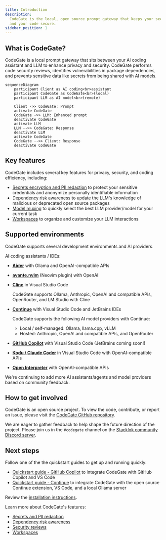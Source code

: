 ```yaml
---
title: Introduction
description:
  CodeGate is the local, open source prompt gateway that keeps your secrets safe
  and your code secure.
sidebar_position: 1
---
```


## What is CodeGate?

CodeGate is a local prompt gateway that sits between your AI coding assistant
and LLM to enhance privacy and security. CodeGate performs code security
reviews, identifies vulnerabilities in package dependencies, and prevents
sensitive data like secrets from being shared with AI models.

```mermaid
sequenceDiagram
    participant Client as AI coding<br>assistant
    participant CodeGate as CodeGate<br>(local)
    participant LLM as AI model<br>(remote)

    Client ->> CodeGate: Prompt
    activate CodeGate
    CodeGate ->> LLM: Enhanced prompt
    deactivate CodeGate
    activate LLM
    LLM -->> CodeGate: Response
    deactivate LLM
    activate CodeGate
    CodeGate -->> Client: Response
    deactivate CodeGate
```

## Key features

CodeGate includes several key features for privacy, security, and coding
efficiency, including:

- [Secrets encryption and PII redaction](./features/secrets-encryption.md) to
  protect your sensitive credentials and anonymize personally identifiable
  information
- [Dependency risk awareness](./features/dependency-risk.md) to update the LLM's
  knowledge of malicious or deprecated open source packages
- [Model muxing](./features/muxing.mdx) to quickly select the best LLM
  provider/model for your current task
- [Workspaces](./features/workspaces.mdx) to organize and customize your LLM
  interactions

## Supported environments

CodeGate supports several development environments and AI providers.

AI coding assistants / IDEs:

- **[Aider](./integrations/aider.mdx)** with Ollama and OpenAI-compatible APIs

- **[avante.nvim](./integrations/avante.mdx)** (Neovim plugin) with OpenAI

- **[Cline](./integrations/cline.mdx)** in Visual Studio Code

  CodeGate supports Ollama, Anthropic, OpenAI and compatible APIs, OpenRouter,
  and LM Studio with Cline

- **[Continue](./integrations/continue.mdx)** with Visual Studio Code and
  JetBrains IDEs

  CodeGate supports the following AI model providers with Continue:

  - Local / self-managed: Ollama, llama.cpp, vLLM
  - Hosted: Anthropic, OpenAI and compatible APIs, and OpenRouter

- **[GitHub Copilot](./integrations/copilot.mdx)** with Visual Studio Code
  (JetBrains coming soon!)

- **[Kodu / Claude Coder](./integrations/kodu.mdx)** in Visual Studio Code with
  OpenAI-compatible APIs

- **[Open Interpreter](./integrations/open-interpreter.mdx)** with
  OpenAI-compatible APIs

We're continuing to add more AI assistants/agents and model providers based on
community feedback.

## How to get involved

CodeGate is an open source project. To view the code, contribute, or report an
issue, please visit the
[CodeGate GitHub repository](https://github.com/stacklok/codegate).

We are eager to gather feedback to help shape the future direction of the
project. Please join us in the `#codegate` channel on the
[Stacklok community Discord server](https://discord.gg/stacklok).

## Next steps

Follow one of the the quickstart guides to get up and running quickly:

- [Quickstart guide - GitHub Copilot](./quickstart-copilot.mdx) to integrate
  CodeGate with GitHub Copilot and VS Code
- [Quickstart guide - Continue](./quickstart-continue.mdx) to integrate CodeGate
  with the open source Continue extension, VS Code, and a local Ollama server

Review the [installation instructions](./how-to/install.mdx).

Learn more about CodeGate's features:

- [Secrets and PII redaction](./features/secrets-encryption.md)
- [Dependency risk awareness](./features/dependency-risk.md)
- [Security reviews](./features/security-reviews.md)
- [Workspaces](./features/workspaces.mdx)
